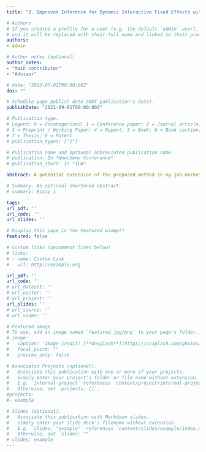 ```yaml
---
title: "2. Improved Inference for Dynamic Interactive Fixed Effects with Cross-sectional Dependence (Working Paper)"

# Authors
# If you created a profile for a user (e.g. the default `admin` user), write the username (folder name) here 
# and it will be replaced with their full name and linked to their profile.
authors:
- admin

# Author notes (optional)
author_notes:
- "Main contributor"
- "Advisor"

# date: "2013-07-01T00:00:00Z"
doi: ""

# Schedule page publish date (NOT publication's date).
publishDate: "2021-09-01T00:00:00Z"

# Publication type.
# Legend: 0 = Uncategorized; 1 = Conference paper; 2 = Journal article;
# 3 = Preprint / Working Paper; 4 = Report; 5 = Book; 6 = Book section;
# 7 = Thesis; 8 = Patent
# publication_types: ["1"]

# Publication name and optional abbreviated publication name.
# publication: In *Wowchemy Conference*
# publication_short: In *ICW*

abstract: A potential extension of the proposed method in my job market paper is to improve the inference for the dynamic panel data model with interactive fixed effects and cross-sectional dependence. By allowing the predetermined regressors (e.g. lagged-dependent variables) in the IFE model, Moon and Weidner (2015) found two sources of asymptotic biases of the least squares (LS) estimator. The first type of bias is the same bias as Bai (2009) and the other type of bias arises from the predetermined regressors. In their bias correction procedure, they proposed consistent estimators of the biases under heteroskedasticity assuming no correlations in the idiosyncratic errors. But their estimators are not valid when the idiosyncratic errors are correlated in both dimensions. The bias caused by the time-series correlated errors and the predetermined regressors can be estimated by the truncated kernel method of Newey and West (1987). The problem is how to choose the bandwidth parameters for the corresponding bias estimators. In the presence of cross-sectional correlation and heteroskedasticity, we can apply the proposed procedure to improve the inference of the LS estimator by estimating the asymptotic bias and the covariance matrix.

# Summary. An optional shortened abstract.
# summary: Essay 1

tags: 
url_pdf: ''
url_code: ''
url_slides: ''

# Display this page in the Featured widget?
featured: false

# Custom links (uncomment lines below)
# links:
# - name: Custom Link
#   url: http://example.org

url_pdf: ''
url_code: ''
# url_dataset: ''
# url_poster: ''
# url_project: ''
url_slides: ''
# url_source: ''
# url_video: ''

# Featured image
# To use, add an image named `featured.jpg/png` to your page's folder. 
# image:
#   caption: 'Image credit: [**Unsplash**](https://unsplash.com/photos/pLCdAaMFLTE)'
#   focal_point: ""
#   preview_only: false

# Associated Projects (optional).
#   Associate this publication with one or more of your projects.
#   Simply enter your project's folder or file name without extension.
#   E.g. `internal-project` references `content/project/internal-project/index.md`.
#   Otherwise, set `projects: []`.
#projects:
#- example

# Slides (optional).
#   Associate this publication with Markdown slides.
#   Simply enter your slide deck's filename without extension.
#   E.g. `slides: "example"` references `content/slides/example/index.md`.
#   Otherwise, set `slides: ""`.
# slides: example
---
```

